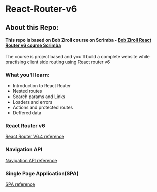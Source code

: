 # React-Router-v6

## About this Repo:
#### This repo is based on Bob Ziroll course on Scrimba - [Bob Ziroll React Router v6 course Scrimba](https://scrimba.com/learn/reactrouter6)
The course is project based and you'll build a complete website while practising client side routing using React router v6
### What you'll learn:
* Introduction to React Router
* Nested routes
* Search params and Links
* Loaders and errors
* Actions and protected routes
* Deffered data

### React Router v6
[React Router V6.4 reference](https://reactrouter.com/en/main)

### Navigation API
[Navigation API reference](https://developer.chrome.com/docs/web-platform/navigation-api/)

### Single Page Application(SPA)
[SPA reference](https://developer.mozilla.org/en-US/docs/Glossary/SPA)
